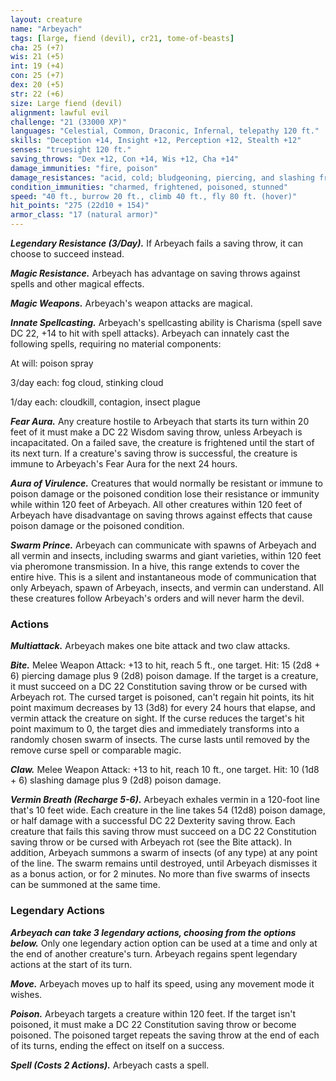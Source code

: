 ```yaml
---
layout: creature
name: "Arbeyach"
tags: [large, fiend (devil), cr21, tome-of-beasts]
cha: 25 (+7)
wis: 21 (+5)
int: 19 (+4)
con: 25 (+7)
dex: 20 (+5)
str: 22 (+6)
size: Large fiend (devil)
alignment: lawful evil
challenge: "21 (33000 XP)"
languages: "Celestial, Common, Draconic, Infernal, telepathy 120 ft."
skills: "Deception +14, Insight +12, Perception +12, Stealth +12"
senses: "truesight 120 ft."
saving_throws: "Dex +12, Con +14, Wis +12, Cha +14"
damage_immunities: "fire, poison"
damage_resistances: "acid, cold; bludgeoning, piercing, and slashing from nonmagical weapons that aren't silvered"
condition_immunities: "charmed, frightened, poisoned, stunned"
speed: "40 ft., burrow 20 ft., climb 40 ft., fly 80 ft. (hover)"
hit_points: "275 (22d10 + 154)"
armor_class: "17 (natural armor)"
---
```


***Legendary Resistance (3/Day).*** If Arbeyach fails a saving throw, it can choose to succeed instead.

***Magic Resistance.*** Arbeyach has advantage on saving throws against spells and other magical effects.

***Magic Weapons.*** Arbeyach's weapon attacks are magical.

***Innate Spellcasting.*** Arbeyach's spellcasting ability is Charisma (spell save DC 22, +14 to hit with spell attacks). Arbeyach can innately cast the following spells, requiring no material components:

At will: poison spray

3/day each: fog cloud, stinking cloud

1/day each: cloudkill, contagion, insect plague

***Fear Aura.*** Any creature hostile to Arbeyach that starts its turn within 20 feet of it must make a DC 22 Wisdom saving throw, unless Arbeyach is incapacitated. On a failed save, the creature is frightened until the start of its next turn. If a creature's saving throw is successful, the creature is immune to Arbeyach's Fear Aura for the next 24 hours.

***Aura of Virulence.*** Creatures that would normally be resistant or immune to poison damage or the poisoned condition lose their resistance or immunity while within 120 feet of Arbeyach. All other creatures within 120 feet of Arbeyach have disadvantage on saving throws against effects that cause poison damage or the poisoned condition.

***Swarm Prince.*** Arbeyach can communicate with spawns of Arbeyach and all vermin and insects, including swarms and giant varieties, within 120 feet via pheromone transmission. In a hive, this range extends to cover the entire hive. This is a silent and instantaneous mode of communication that only Arbeyach, spawn of Arbeyach, insects, and vermin can understand. All these creatures follow Arbeyach's orders and will never harm the devil.

### Actions

***Multiattack.*** Arbeyach makes one bite attack and two claw attacks.

***Bite.*** Melee Weapon Attack: +13 to hit, reach 5 ft., one target. Hit: 15 (2d8 + 6) piercing damage plus 9 (2d8) poison damage. If the target is a creature, it must succeed on a DC 22 Constitution saving throw or be cursed with Arbeyach rot. The cursed target is poisoned, can't regain hit points, its hit point maximum decreases by 13 (3d8) for every 24 hours that elapse, and vermin attack the creature on sight. If the curse reduces the target's hit point maximum to 0, the target dies and immediately transforms into a randomly chosen swarm of insects. The curse lasts until removed by the remove curse spell or comparable magic.

***Claw.*** Melee Weapon Attack: +13 to hit, reach 10 ft., one target. Hit: 10 (1d8 + 6) slashing damage plus 9 (2d8) poison damage.

***Vermin Breath (Recharge 5-6).*** Arbeyach exhales vermin in a 120-foot line that's 10 feet wide. Each creature in the line takes 54 (12d8) poison damage, or half damage with a successful DC 22 Dexterity saving throw. Each creature that fails this saving throw must succeed on a DC 22 Constitution saving throw or be cursed with Arbeyach rot (see the Bite attack). In addition, Arbeyach summons a swarm of insects (of any type) at any point of the line. The swarm remains until destroyed, until Arbeyach dismisses it as a bonus action, or for 2 minutes. No more than five swarms of insects can be summoned at the same time.

### Legendary Actions

***Arbeyach can take 3 legendary actions, choosing from the options below.*** Only one legendary action option can be used at a time and only at the end of another creature's turn. Arbeyach regains spent legendary actions at the start of its turn.

***Move.*** Arbeyach moves up to half its speed, using any movement mode it wishes.

***Poison.*** Arbeyach targets a creature within 120 feet. If the target isn't poisoned, it must make a DC 22 Constitution saving throw or become poisoned. The poisoned target repeats the saving throw at the end of each of its turns, ending the effect on itself on a success.

***Spell (Costs 2 Actions).*** Arbeyach casts a spell.

